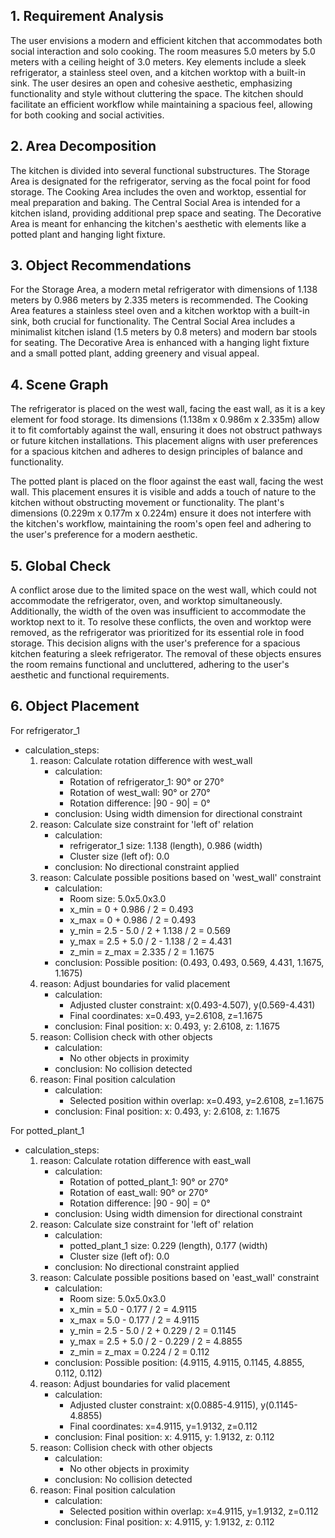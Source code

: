 ## 1. Requirement Analysis
The user envisions a modern and efficient kitchen that accommodates both social interaction and solo cooking. The room measures 5.0 meters by 5.0 meters with a ceiling height of 3.0 meters. Key elements include a sleek refrigerator, a stainless steel oven, and a kitchen worktop with a built-in sink. The user desires an open and cohesive aesthetic, emphasizing functionality and style without cluttering the space. The kitchen should facilitate an efficient workflow while maintaining a spacious feel, allowing for both cooking and social activities.

## 2. Area Decomposition
The kitchen is divided into several functional substructures. The Storage Area is designated for the refrigerator, serving as the focal point for food storage. The Cooking Area includes the oven and worktop, essential for meal preparation and baking. The Central Social Area is intended for a kitchen island, providing additional prep space and seating. The Decorative Area is meant for enhancing the kitchen's aesthetic with elements like a potted plant and hanging light fixture.

## 3. Object Recommendations
For the Storage Area, a modern metal refrigerator with dimensions of 1.138 meters by 0.986 meters by 2.335 meters is recommended. The Cooking Area features a stainless steel oven and a kitchen worktop with a built-in sink, both crucial for functionality. The Central Social Area includes a minimalist kitchen island (1.5 meters by 0.8 meters) and modern bar stools for seating. The Decorative Area is enhanced with a hanging light fixture and a small potted plant, adding greenery and visual appeal.

## 4. Scene Graph
The refrigerator is placed on the west wall, facing the east wall, as it is a key element for food storage. Its dimensions (1.138m x 0.986m x 2.335m) allow it to fit comfortably against the wall, ensuring it does not obstruct pathways or future kitchen installations. This placement aligns with user preferences for a spacious kitchen and adheres to design principles of balance and functionality.

The potted plant is placed on the floor against the east wall, facing the west wall. This placement ensures it is visible and adds a touch of nature to the kitchen without obstructing movement or functionality. The plant's dimensions (0.229m x 0.177m x 0.224m) ensure it does not interfere with the kitchen's workflow, maintaining the room's open feel and adhering to the user's preference for a modern aesthetic.

## 5. Global Check
A conflict arose due to the limited space on the west wall, which could not accommodate the refrigerator, oven, and worktop simultaneously. Additionally, the width of the oven was insufficient to accommodate the worktop next to it. To resolve these conflicts, the oven and worktop were removed, as the refrigerator was prioritized for its essential role in food storage. This decision aligns with the user's preference for a spacious kitchen featuring a sleek refrigerator. The removal of these objects ensures the room remains functional and uncluttered, adhering to the user's aesthetic and functional requirements.

## 6. Object Placement
For refrigerator_1
- calculation_steps:
    1. reason: Calculate rotation difference with west_wall
        - calculation:
            - Rotation of refrigerator_1: 90° or 270°
            - Rotation of west_wall: 90° or 270°
            - Rotation difference: |90 - 90| = 0°
        - conclusion: Using width dimension for directional constraint
    2. reason: Calculate size constraint for 'left of' relation
        - calculation:
            - refrigerator_1 size: 1.138 (length), 0.986 (width)
            - Cluster size (left of): 0.0
        - conclusion: No directional constraint applied
    3. reason: Calculate possible positions based on 'west_wall' constraint
        - calculation:
            - Room size: 5.0x5.0x3.0
            - x_min = 0 + 0.986 / 2 = 0.493
            - x_max = 0 + 0.986 / 2 = 0.493
            - y_min = 2.5 - 5.0 / 2 + 1.138 / 2 = 0.569
            - y_max = 2.5 + 5.0 / 2 - 1.138 / 2 = 4.431
            - z_min = z_max = 2.335 / 2 = 1.1675
        - conclusion: Possible position: (0.493, 0.493, 0.569, 4.431, 1.1675, 1.1675)
    4. reason: Adjust boundaries for valid placement
        - calculation:
            - Adjusted cluster constraint: x(0.493-4.507), y(0.569-4.431)
            - Final coordinates: x=0.493, y=2.6108, z=1.1675
        - conclusion: Final position: x: 0.493, y: 2.6108, z: 1.1675
    5. reason: Collision check with other objects
        - calculation:
            - No other objects in proximity
        - conclusion: No collision detected
    6. reason: Final position calculation
        - calculation:
            - Selected position within overlap: x=0.493, y=2.6108, z=1.1675
        - conclusion: Final position: x: 0.493, y: 2.6108, z: 1.1675

For potted_plant_1
- calculation_steps:
    1. reason: Calculate rotation difference with east_wall
        - calculation:
            - Rotation of potted_plant_1: 90° or 270°
            - Rotation of east_wall: 90° or 270°
            - Rotation difference: |90 - 90| = 0°
        - conclusion: Using width dimension for directional constraint
    2. reason: Calculate size constraint for 'left of' relation
        - calculation:
            - potted_plant_1 size: 0.229 (length), 0.177 (width)
            - Cluster size (left of): 0.0
        - conclusion: No directional constraint applied
    3. reason: Calculate possible positions based on 'east_wall' constraint
        - calculation:
            - Room size: 5.0x5.0x3.0
            - x_min = 5.0 - 0.177 / 2 = 4.9115
            - x_max = 5.0 - 0.177 / 2 = 4.9115
            - y_min = 2.5 - 5.0 / 2 + 0.229 / 2 = 0.1145
            - y_max = 2.5 + 5.0 / 2 - 0.229 / 2 = 4.8855
            - z_min = z_max = 0.224 / 2 = 0.112
        - conclusion: Possible position: (4.9115, 4.9115, 0.1145, 4.8855, 0.112, 0.112)
    4. reason: Adjust boundaries for valid placement
        - calculation:
            - Adjusted cluster constraint: x(0.0885-4.9115), y(0.1145-4.8855)
            - Final coordinates: x=4.9115, y=1.9132, z=0.112
        - conclusion: Final position: x: 4.9115, y: 1.9132, z: 0.112
    5. reason: Collision check with other objects
        - calculation:
            - No other objects in proximity
        - conclusion: No collision detected
    6. reason: Final position calculation
        - calculation:
            - Selected position within overlap: x=4.9115, y=1.9132, z=0.112
        - conclusion: Final position: x: 4.9115, y: 1.9132, z: 0.112